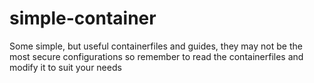 # simple-container

Some simple, but useful containerfiles and guides,
 they may not be the most secure configurations
 so remember to read the containerfiles and
 modify it to suit your needs
